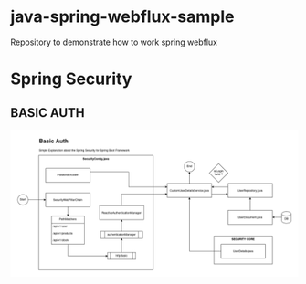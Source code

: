 # java-spring-webflux-sample
Repository to demonstrate how to work spring webflux

# Spring Security

## BASIC AUTH

![SpringSecurity.png](support/doc/SpringSecurity.png)

